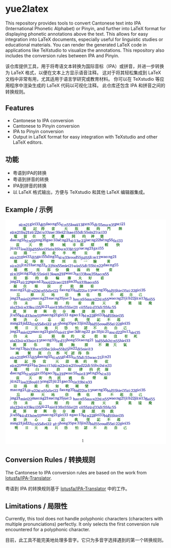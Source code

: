 # yue2latex

This repository provides tools to convert Cantonese text into IPA (International Phonetic Alphabet) or Pinyin, and further into LaTeX format for displaying phonetic annotations above the text.  This allows for easy integration into LaTeX documents, especially useful for linguistic studies or educational materials. You can render the generated LaTeX code in applications like TeXstudio to visualize the annotations.  This repository also includes the conversion rules between IPA and Pinyin.

该仓库提供工具，用于将粤语文本转换为国际音标（IPA）或拼音，并进一步转换为 LaTeX 格式，以便在文本上方显示语音注释。 这对于将其轻松集成到 LaTeX 文档中非常有用，尤其适用于语言学研究或教育材料。 你可以在 TeXstudio 等应用程序中渲染生成的 LaTeX 代码以可视化注释。 此仓库还包含 IPA 和拼音之间的转换规则。


## Features

* Cantonese to IPA conversion
* Cantonese to Pinyin conversion
* IPA to Pinyin conversion
* Output in LaTeX format for easy integration with TeXstudio and other LaTeX editors.

## 功能

* 粤语到IPA的转换
* 粤语到拼音的转换
* IPA到拼音的转换
* 以 LaTeX 格式输出，方便与 TeXstudio 和其他 LaTeX 编辑器集成。

## Example / 示例

![示例.jpg](示例.jpg)

## Conversion Rules / 转换规则

The Cantonese to IPA conversion rules are based on the work from [lotusfa/IPA-Translator](https://github.com/lotusfa/IPA-Translator).  

粤语到 IPA 的转换规则基于 [lotusfa/IPA-Translator](https://github.com/lotusfa/IPA-Translator) 中的工作。 


## Limitations / 局限性

Currently, this tool does not handle polyphonic characters (characters with multiple pronunciations) perfectly.  It only selects the first conversion rule encountered for a polyphonic character.

目前，此工具不能完美地处理多音字。它只为多音字选择遇到的第一个转换规则。